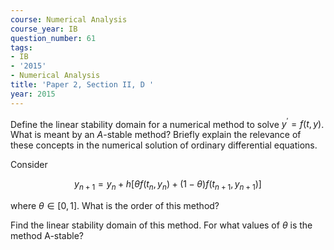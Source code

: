 ```yaml
---
course: Numerical Analysis
course_year: IB
question_number: 61
tags:
- IB
- '2015'
- Numerical Analysis
title: 'Paper 2, Section II, D '
year: 2015
---
```




Define the linear stability domain for a numerical method to solve $y^{\prime}=f(t, y)$. What is meant by an $A$-stable method? Briefly explain the relevance of these concepts in the numerical solution of ordinary differential equations.

Consider

$$y_{n+1}=y_{n}+h\left[\theta f\left(t_{n}, y_{n}\right)+(1-\theta) f\left(t_{n+1}, y_{n+1}\right)\right]$$

where $\theta \in[0,1]$. What is the order of this method?

Find the linear stability domain of this method. For what values of $\theta$ is the method A-stable?